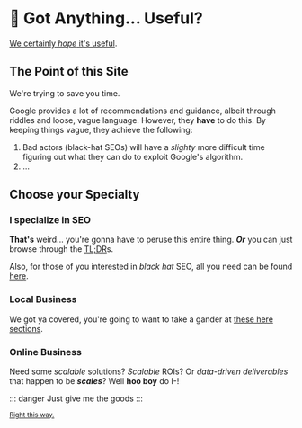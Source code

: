 # 🔰 Got Anything... Useful?

[We certainly _hope_ it's useful](#choose-your-specialty).

## The Point of this Site

We're trying to save you time.

Google provides a lot of recommendations and guidance, albeit through riddles and loose, vague language. However, they **have** to do this. By keeping things vague, they achieve the following:

1. Bad actors (black-hat SEOs) will have a _slighty_ more difficult time figuring out what they can do to exploit Google's algorithm.
2. ...

## Choose your Specialty

### I specialize in SEO

**That's** weird... you're gonna have to peruse this entire thing. **_Or_** you can just browse through the [TL;DR](/tldr)s.

Also, for those of you interested in *black hat* SEO, all you need can be found [here](https://bit.ly/2U6ZdlL).

### Local Business

We got ya covered, you're going to want to take a gander at [these here sections](/tldr/).

### Online Business

Need some *scalable* solutions? *Scalable* ROIs? Or *data-driven deliverables* that happen to be **_scales_**? Well **hoo boy** do I-!

::: danger
Just give me the goods
:::

<small>[Right this way.](/tldr/)</small>
